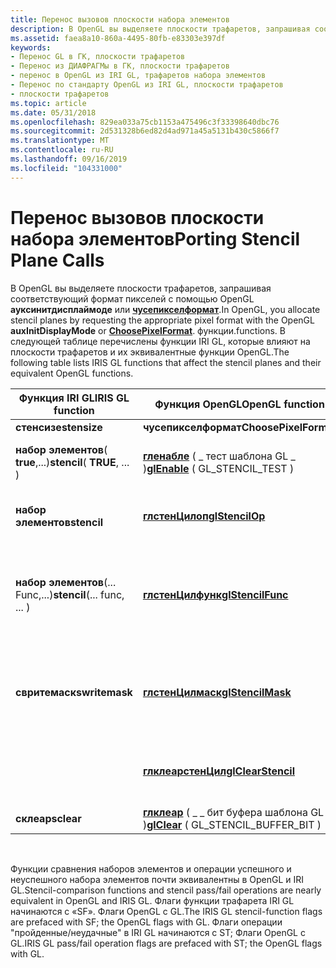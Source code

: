 ```yaml
---
title: Перенос вызовов плоскости набора элементов
description: В OpenGL вы выделяете плоскости трафаретов, запрашивая соответствующий формат пикселей с помощью OpenGL Ауксинитдисплаймоде или Чусепикселформат.
ms.assetid: faea8a10-860a-4495-80fb-e83303e397df
keywords:
- Перенос GL в ГК, плоскости трафаретов
- Перенос из ДИАФРАГМы в ГК, плоскости трафаретов
- перенос в OpenGL из IRI GL, трафаретов набора элементов
- Перенос по стандарту OpenGL из IRI GL, плоскости трафаретов
- плоскости трафаретов
ms.topic: article
ms.date: 05/31/2018
ms.openlocfilehash: 829ea033a75cb1153a475496c3f33398640dbc76
ms.sourcegitcommit: 2d531328b6ed82d4ad971a45a5131b430c5866f7
ms.translationtype: MT
ms.contentlocale: ru-RU
ms.lasthandoff: 09/16/2019
ms.locfileid: "104331000"
---
```

# <a name="porting-stencil-plane-calls"></a><span data-ttu-id="7d988-108">Перенос вызовов плоскости набора элементов</span><span class="sxs-lookup"><span data-stu-id="7d988-108">Porting Stencil Plane Calls</span></span>

<span data-ttu-id="7d988-109">В OpenGL вы выделяете плоскости трафаретов, запрашивая соответствующий формат пикселей с помощью OpenGL **ауксинитдисплаймоде** или [**чусепикселформат**](/windows/desktop/api/wingdi/nf-wingdi-choosepixelformat).</span><span class="sxs-lookup"><span data-stu-id="7d988-109">In OpenGL, you allocate stencil planes by requesting the appropriate pixel format with the OpenGL **auxInitDisplayMode** or [**ChoosePixelFormat**](/windows/desktop/api/wingdi/nf-wingdi-choosepixelformat).</span></span> <span data-ttu-id="7d988-110">функции.</span><span class="sxs-lookup"><span data-stu-id="7d988-110">functions.</span></span> <span data-ttu-id="7d988-111">В следующей таблице перечислены функции IRI GL, которые влияют на плоскости трафаретов и их эквивалентные функции OpenGL.</span><span class="sxs-lookup"><span data-stu-id="7d988-111">The following table lists IRIS GL functions that affect the stencil planes and their equivalent OpenGL functions.</span></span>



| <span data-ttu-id="7d988-112">Функция IRI GL</span><span class="sxs-lookup"><span data-stu-id="7d988-112">IRIS GL function</span></span>             | <span data-ttu-id="7d988-113">Функция OpenGL</span><span class="sxs-lookup"><span data-stu-id="7d988-113">OpenGL function</span></span>                                         | <span data-ttu-id="7d988-114">Значение</span><span class="sxs-lookup"><span data-stu-id="7d988-114">Meaning</span></span>                                                |
|------------------------------|---------------------------------------------------------|--------------------------------------------------------|
| <span data-ttu-id="7d988-115">**стенсизе**</span><span class="sxs-lookup"><span data-stu-id="7d988-115">**stensize**</span></span>                 | <span data-ttu-id="7d988-116">**чусепикселформат**</span><span class="sxs-lookup"><span data-stu-id="7d988-116">**ChoosePixelFormat**</span></span>                                   |                                                        |
| <span data-ttu-id="7d988-117">**набор элементов**( **true**,...)</span><span class="sxs-lookup"><span data-stu-id="7d988-117">**stencil**( **TRUE**, ... )</span></span> | <span data-ttu-id="7d988-118">[**гленабле**](glenable.md) ( \_ тест шаблона GL \_ )</span><span class="sxs-lookup"><span data-stu-id="7d988-118">[**glEnable**](glenable.md) ( GL\_STENCIL\_TEST )</span></span>      | <span data-ttu-id="7d988-119">Включает тесты наборов элементов.</span><span class="sxs-lookup"><span data-stu-id="7d988-119">Enables stencil tests.</span></span>                                 |
| <span data-ttu-id="7d988-120">**набор элементов**</span><span class="sxs-lookup"><span data-stu-id="7d988-120">**stencil**</span></span>                  | [<span data-ttu-id="7d988-121">**глстенЦилоп**</span><span class="sxs-lookup"><span data-stu-id="7d988-121">**glStencilOp**</span></span>](glstencilop.md)                      | <span data-ttu-id="7d988-122">Задает действия теста набора элементов.</span><span class="sxs-lookup"><span data-stu-id="7d988-122">Sets stencil test actions.</span></span>                             |
| <span data-ttu-id="7d988-123">**набор элементов**(... Func,...)</span><span class="sxs-lookup"><span data-stu-id="7d988-123">**stencil**(... func, ... )</span></span>  | [<span data-ttu-id="7d988-124">**глстенЦилфунк**</span><span class="sxs-lookup"><span data-stu-id="7d988-124">**glStencilFunc**</span></span>](glstencilfunc.md)                  | <span data-ttu-id="7d988-125">Задает значение функции и ссылки для тестирования набора элементов.</span><span class="sxs-lookup"><span data-stu-id="7d988-125">Sets function and reference value for stencil testing.</span></span> |
| <span data-ttu-id="7d988-126">**свритемаск**</span><span class="sxs-lookup"><span data-stu-id="7d988-126">**swritemask**</span></span>               | [<span data-ttu-id="7d988-127">**глстенЦилмаск**</span><span class="sxs-lookup"><span data-stu-id="7d988-127">**glStencilMask**</span></span>](glstencilmask.md)                  | <span data-ttu-id="7d988-128">Указывает, какие биты набора элементов могут быть записаны.</span><span class="sxs-lookup"><span data-stu-id="7d988-128">Specifies which stencil bits can be written.</span></span>           |
|                              | [<span data-ttu-id="7d988-129">**глклеарстенЦил**</span><span class="sxs-lookup"><span data-stu-id="7d988-129">**glClearStencil**</span></span>](glclearstencil.md)                | <span data-ttu-id="7d988-130">Задает значение Clear для буфера шаблона.</span><span class="sxs-lookup"><span data-stu-id="7d988-130">Specifies the clear value for the stencil buffer.</span></span>      |
| <span data-ttu-id="7d988-131">**склеар**</span><span class="sxs-lookup"><span data-stu-id="7d988-131">**sclear**</span></span>                   | <span data-ttu-id="7d988-132">[**глклеар**](glclear.md) ( \_ \_ бит буфера шаблона GL \_ )</span><span class="sxs-lookup"><span data-stu-id="7d988-132">[**glClear**](glclear.md) ( GL\_STENCIL\_BUFFER\_BIT )</span></span> |                                                        |



 

<span data-ttu-id="7d988-133">Функции сравнения наборов элементов и операции успешного и неуспешного набора элементов почти эквивалентны в OpenGL и IRI GL.</span><span class="sxs-lookup"><span data-stu-id="7d988-133">Stencil-comparison functions and stencil pass/fail operations are nearly equivalent in OpenGL and IRIS GL.</span></span> <span data-ttu-id="7d988-134">Флаги функции трафарета IRI GL начинаются с «SF». Флаги OpenGL с GL.</span><span class="sxs-lookup"><span data-stu-id="7d988-134">The IRIS GL stencil-function flags are prefaced with SF; the OpenGL flags with GL.</span></span> <span data-ttu-id="7d988-135">Флаги операции "пройденные/неудачные" в IRI GL начинаются с ST; Флаги OpenGL с GL.</span><span class="sxs-lookup"><span data-stu-id="7d988-135">IRIS GL pass/fail operation flags are prefaced with ST; the OpenGL flags with GL.</span></span>

 

 




